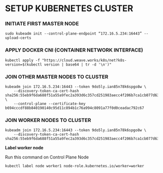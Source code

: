 # SETUP KUBERNETES CLUSTER
### INITIATE FIRST MASTER NODE
````````
sudo kubeadm init --control-plane-endpoint “172.16.5.234:16443” --upload-certs
````````
### APPLY DOCKER CNI (CONTAINER NETWORK INTERFACE)
```````
kubectl apply -f "https://cloud.weave.works/k8s/net?k8s-version=$(kubectl version | base64 | tr -d '\n')"

```````
### JOIN OTHER MASTER NODES TO CLUSTER
```
kubeadm join 172.16.5.234:16443 --token 9do5ly.ian85n78k6spgo8w \
    --discovery-token-ca-cert-hash sha256:55eb9f6da688f51a55a9fec2a393d6c357cd251983aecc4f206b7ca1cb077d63 \
    --control-plane --certificate-key b694cccdf88b840190140c95d11c894b1c76a994c8091a77f0d0ceadac792c67
```
### JOIN WORKER NODES TO CLUSTER
```
kubeadm join 172.16.5.234:16443 --token 9do5ly.ian85n78k6spgo8w \
    --discovery-token-ca-cert-hash sha256:55eb9f6da688f51a55a9fec2a393d6c357cd251983aecc4f206b7ca1cb077d63
```
**Label worker node**

Run this command on Control Plane Node
```
kubectl label node worker1 node-role.kubernetes.io/worker=worker

```
